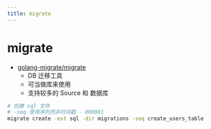```yaml
---
title: migrate
---
```


# migrate

- [golang-migrate/migrate](https://github.com/golang-migrate/migrate)
  - DB 迁移工具
  - 可当做库来使用
  - 支持较多的 Source 和 数据库

```bash
# 创建 sql 文件
# -seq 使用序列而非时间戳 - 000001
migrate create -ext sql -dir migrations -seq create_users_table
```

